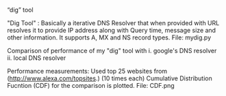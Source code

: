 “dig” tool

"Dig Tool" : Basically a iterative DNS Resolver that when provided with URL resolves it to provide IP address along with Query time, message size and other information. It supports A, MX and NS record types. File: mydig.py

Comparison of performance of my "dig" tool with i. google's DNS resolver ii. local DNS resolver

Performance measurements: Used top 25 websites from (http://www.alexa.com/topsites.) (10 times each) Cumulative Distribution Fucntion (CDF) for the comparison is plotted. File: CDF.png
